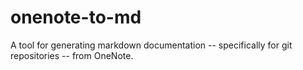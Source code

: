 # onenote-to-md
A tool for generating markdown documentation -- specifically for git repositories -- from OneNote.
